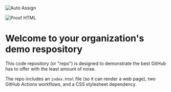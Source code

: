 ![Auto Assign](https://github.com/My-Jira-Project/demo-repository/actions/workflows/auto-assign.yml/badge.svg)

![Proof HTML](https://github.com/My-Jira-Project/demo-repository/actions/workflows/proof-html.yml/badge.svg)

# Welcome to your organization's demo respository
This code repository (or "repo") is designed to demonstrate the best GitHub has to offer with the least amount of noise.

The repo includes an `index.html` file (so it can render a web page), two GitHub Actions workflows, and a CSS stylesheet dependency.

